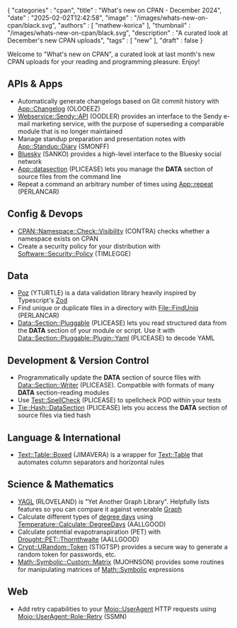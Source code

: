{
   "categories" : "cpan",
   "title" : "What's new on CPAN - December 2024",
   "date" : "2025-02-02T12:42:58",
   "image" : "/images/whats-new-on-cpan/black.svg",
   "authors" : [
      "mathew-korica"
   ],
   "thumbnail" : "/images/whats-new-on-cpan/black.svg",
   "description" : "A curated look at December's new CPAN uploads",
   "tags" : [
      "new"
   ],
   "draft" : false
}


Welcome to "What's new on CPAN", a curated look at last month's new CPAN uploads for your reading and programming pleasure. Enjoy!

APIs & Apps
-----------
* Automatically generate changelogs based on Git commit history with [App::Changelog](https://metacpan.org/pod/App::Changelog) (OLOOEEZ)
* [Webservice::Sendy::API](https://metacpan.org/pod/Webservice::Sendy::API) (OODLER) provides an interface to the Sendy e-mail marketing service, with the purpose of superseding a comparable module that is no longer maintained
* Manage standup preparation and presentation notes with [App::Standup::Diary](https://metacpan.org/pod/App::Standup::Diary) (SMONFF)
* [Bluesky](https://metacpan.org/pod/Bluesky) (SANKO) provides a high-level interface to the Bluesky social network
* [App::datasection](https://metacpan.org/pod/App::datasection) (PLICEASE) lets you manage the __DATA__ section of source files from the command line
* Repeat a command an arbitrary number of times using [App::repeat](https://metacpan.org/pod/App::repeat) (PERLANCAR)


Config & Devops
---------------
* [CPAN::Namespace::Check::Visibility](https://metacpan.org/pod/CPAN::Namespace::Check::Visibility) (CONTRA) checks whether a namespace exists on CPAN
* Create a security policy for your distribution with [Software::Security::Policy](https://metacpan.org/pod/Software::Security::Policy) (TIMLEGGE)


Data
----
* [Poz](https://metacpan.org/pod/Poz) (YTURTLE) is a data validation library heavily inspired by Typescript's [Zod](https://zod.dev)
* Find unique or duplicate files in a directory with [File::FindUniq](https://metacpan.org/pod/File::FindUniq) (PERLANCAR)
* [Data::Section::Pluggable](https://metacpan.org/pod/Data::Section::Pluggable) (PLICEASE) lets you read structured data from the __DATA__ section of your module or script. Use it with [Data::Section::Pluggable::Plugin::Yaml](https://metacpan.org/pod/Data::Section::Pluggable::Plugin::Yaml) (PLICEASE) to decode YAML


Development & Version Control
-----------------------------
* Programmatically update the __DATA__ section of source files with [Data::Section::Writer](https://metacpan.org/pod/Data::Section::Writer) (PLICEASE). Compatible with formats of many __DATA__ section-reading modules
* Use [Test::SpellCheck](https://metacpan.org/pod/Test::SpellCheck) (PLICEASE) to spellcheck POD within your tests
* [Tie::Hash::DataSection](https://metacpan.org/pod/Tie::Hash::DataSection) (PLICEASE) lets you access the __DATA__ section of source files via tied hash


Language & International
------------------------
* [Text::Table::Boxed](https://metacpan.org/pod/Text::Table::Boxed) (JIMAVERA) is a wrapper for [Text::Table](https://metacpan.org/pod/Text::Table::Boxed) that automates column separators and horizontal rules


Science & Mathematics
---------------------
* [YAGL](https://metacpan.org/pod/YAGL) (RLOVELAND) is "Yet Another Graph Library". Helpfully lists features so you can compare it against venerable [Graph](https://metacpan.org/pod/Graph)
* Calculate different types of [degree days](https://forecast.weather.gov/glossary.php?word=degree%20day) using [Temperature::Calculate::DegreeDays](https://metacpan.org/pod/Temperature::Calculate::DegreeDays) (AALLGOOD)
* Calculate potential evapotranspiration (PET) with [Drought::PET::Thornthwaite](https://metacpan.org/pod/Drought::PET::Thornthwaite) (AALLGOOD)
* [Crypt::URandom::Token](https://metacpan.org/pod/Crypt::URandom::Token) (STIGTSP) provides a secure way to generate a random token for passwords, etc.
* [Math::Symbolic::Custom::Matrix](https://metacpan.org/pod/Math::Symbolic::Custom::Matrix) (MJOHNSON) provides some routines for manipulating matrices of [Math::Symbolic](https://metacpan.org/pod/Math::Symbolic) expressions


Web
---
* Add retry capabilities to your [Mojo::UserAgent](https://metacpan.org/pod/Mojo::UserAgent) HTTP requests using [Mojo::UserAgent::Role::Retry](https://metacpan.org/pod/Mojo::UserAgent::Role::Retry) (SSMN)


